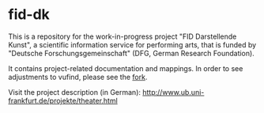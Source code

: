 # fid-dk
This is a repository for the work-in-progress project "FID Darstellende Kunst", a scientific information service for performing arts, that is funded by "Deutsche Forschungsgemeinschaft" (DFG, German Research Foundation).

It contains project-related documentation and mappings. In order to see adjustments to vufind, please see the [fork](https://github.com/j4lib/vufind).

Visit the project description (in German): http://www.ub.uni-frankfurt.de/projekte/theater.html
